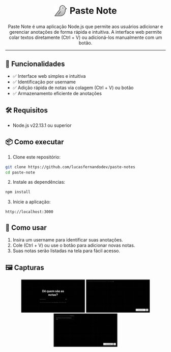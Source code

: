 <h1 align="center">
<img style="vertical-align: middle;" src="./public/assets/images/favicon.svg" width="42px" alt="screenshot paste-note" />
Paste Note
</h1>


<p align="center">
Paste Note é uma aplicação Node.js que permite aos usuários adicionar e gerenciar anotações de forma rápida e intuitiva. A interface web permite colar textos diretamente (Ctrl + V) ou adicioná-los manualmente com um botão.
</p>

<hr />

## 🚀 Funcionalidades

- ✅ Interface web simples e intuitiva
- ✅ Identificação por username
- ✅ Adição rápida de notas via colagem (Ctrl + V) ou botão
- ✅ Armazenamento eficiente de anotações

## 🛠 Requisitos

- Node.js v22.13.1 ou superior

## 📦 Como executar

1. Clone este repositório:
  ```bash
  git clone https://github.com/lucasfernandodev/paste-notes
  cd paste-note
  ```

2. Instale as dependências:
  ```bash
  npm install
  ```

3. Inicie a aplicação:
  ```
  http://localhost:3000
  ```

## 📜 Como usar

1. Insira um username para identificar suas anotações.
2. Cole (Ctrl + V) ou use o botão para adicionar novas notas.
2. Suas notas serão listadas na tela para fácil acesso.

## 🖼️ Capturas
<p style="text-align: center;">
<img src="./docs/homepage.png" alt="Paste Note - Homepage" width="200px" />
<img src="./docs/notes-empty.png" alt="Paste Note - Notas" width="200px" />
<img src="./docs/with-notes.png" alt="Paste Note - Notas" width="200px" />
</p>
